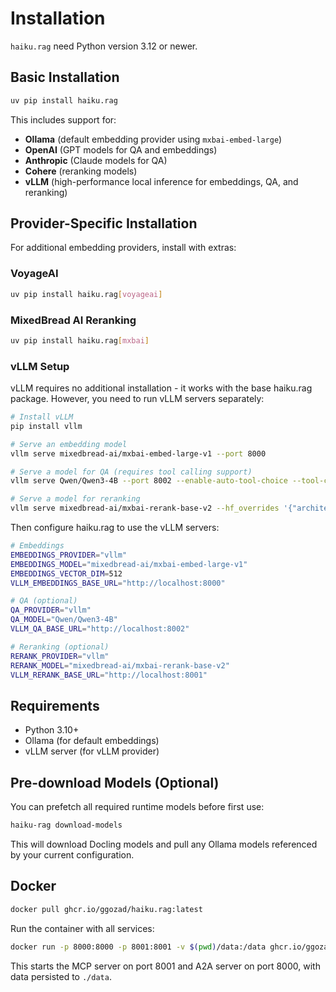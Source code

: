 # Installation

`haiku.rag` need Python version 3.12 or newer.

## Basic Installation

```bash
uv pip install haiku.rag
```

This includes support for:
- **Ollama** (default embedding provider using `mxbai-embed-large`)
- **OpenAI** (GPT models for QA and embeddings)
- **Anthropic** (Claude models for QA)
- **Cohere** (reranking models)
- **vLLM** (high-performance local inference for embeddings, QA, and reranking)

## Provider-Specific Installation

For additional embedding providers, install with extras:

### VoyageAI

```bash
uv pip install haiku.rag[voyageai]
```

### MixedBread AI Reranking

```bash
uv pip install haiku.rag[mxbai]
```

### vLLM Setup

vLLM requires no additional installation - it works with the base haiku.rag package. However, you need to run vLLM servers separately:

```bash
# Install vLLM
pip install vllm

# Serve an embedding model
vllm serve mixedbread-ai/mxbai-embed-large-v1 --port 8000

# Serve a model for QA (requires tool calling support)
vllm serve Qwen/Qwen3-4B --port 8002 --enable-auto-tool-choice --tool-call-parser hermes

# Serve a model for reranking
vllm serve mixedbread-ai/mxbai-rerank-base-v2 --hf_overrides '{"architectures": ["Qwen2ForSequenceClassification"],"classifier_from_token": ["0", "1"], "method": "from_2_way_softmax"}' --port 8001
```

Then configure haiku.rag to use the vLLM servers:

```bash
# Embeddings
EMBEDDINGS_PROVIDER="vllm"
EMBEDDINGS_MODEL="mixedbread-ai/mxbai-embed-large-v1"
EMBEDDINGS_VECTOR_DIM=512
VLLM_EMBEDDINGS_BASE_URL="http://localhost:8000"

# QA (optional)
QA_PROVIDER="vllm"
QA_MODEL="Qwen/Qwen3-4B"
VLLM_QA_BASE_URL="http://localhost:8002"

# Reranking (optional)
RERANK_PROVIDER="vllm"
RERANK_MODEL="mixedbread-ai/mxbai-rerank-base-v2"
VLLM_RERANK_BASE_URL="http://localhost:8001"
```

## Requirements

- Python 3.10+
- Ollama (for default embeddings)
- vLLM server (for vLLM provider)

## Pre-download Models (Optional)

You can prefetch all required runtime models before first use:

```bash
haiku-rag download-models
```

This will download Docling models and pull any Ollama models referenced by your current configuration.

## Docker

```bash
docker pull ghcr.io/ggozad/haiku.rag:latest
```

Run the container with all services:

```bash
docker run -p 8000:8000 -p 8001:8001 -v $(pwd)/data:/data ghcr.io/ggozad/haiku.rag:latest
```

This starts the MCP server on port 8001 and A2A server on port 8000, with data persisted to `./data`.
